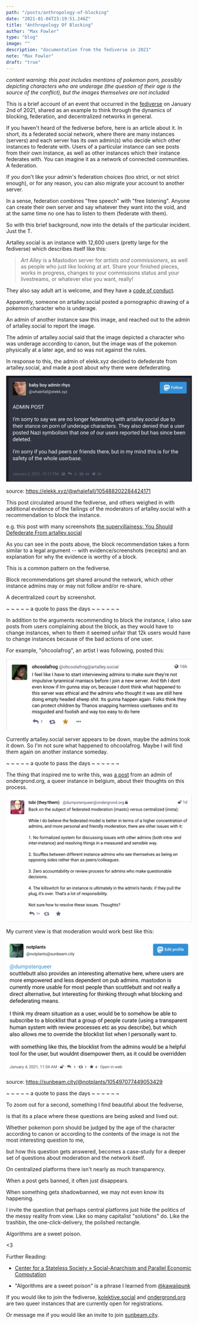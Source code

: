 ```yaml
---
path: "/posts/anthropology-of-blocking"
date: "2021-01-04T23:19:51.246Z"
title: "Anthropology Of Blocking"
author: "Max Fowler"
type: "blog"
image: ""
description: "documentation from the fediverse in 2021"
note: "Max Fowler"
draft: "true"
---
```


*content warning: this post includes mentions of pokemon porn, possibly depicting characters who are underage (the question of their age is the source of the conflict), but the images themselves are not included*

This is a brief account of an event that occurred in the [fediverse](https://en.wikipedia.org/wiki/Fediverse) on January 2nd of 2021, shared as an example to think through the dynamics of blocking, federation, and decentralized networks in general. 

If you haven't heard of the fediverse before, here is an article about it. In short, its a federated social network, where there are many instances (servers) and each server has its own admin(s) who decide which other instances to federate with. Users of a particular instance can see posts from their own instance, as well as other instances which their instance federates with. You can imagine it as a network of connected communities. A federation.  

If you don't like your admin's federation choices (too strict, or not strict enough), or for any reason, you can also migrate your account to another server. 

In a sense, federation combines "free speech" with "free listening". Anyone can create their own server and say whatever they want into the void, and at the same time no one has to listen to them (federate with them). 

So with this brief background, now into the details of the particular incident. Just the T. 

Artalley.social is an instance with 12,600 users (pretty large for the fediverse) which describes itself like this:

> *Art Alley* is a Mastodon server for *artists and commissioners*, as well as people who just like looking at art. Share your finished pieces, works in progress, changes to your commissions status and your livestreams, or whatever else you want, really!

They also say adult art is welcome, and they have a [code of conduct](https://artalley.social/about/more). 

Apparently, someone on artalley.social posted a pornographic drawing of a pokemon character who is underage. 

An admin of another instance saw this image, and reached out to the admin of artalley.social to report the image. 

The admin of artalley.social said that the image depicted a character who was underage according to canon, but the image was of the pokemon physically at a later age, and so was not against the rules. 

In response to this, the admin of elekk.xyz decided to defederate from artalley.social, and made a post about why there were defederating. 

![Screenshot from 2021-01-04 21-16-55.png](img/admin-post.png)

source: https://elekk.xyz/@whalefall/105488202284424171


This post circulated around the fediverse, and others weighed in with additional evidence of the failings of the moderators of artalley.social with a recommendation to block the instance. 

e.g. this post with many screenshots [the supervillainess: You Should Defederate From artalley.social](https://sunbeam.city/web/statuses/105497156571374148)

As you can see in the posts above, the block recommendation takes a form similar to a legal argument -- with evidence/screenshots (receipts) and an explanation for why the evidence is worthy of a block. 

This is a common pattern on the fediverse. 

Block recommendations get shared around the network, which other instance admins may or may not follow and/or re-share. 

A decentralized court by screenshot.

~ ~ ~ ~ ~ a quote to pass the days ~ ~ ~ ~ ~ ~

In addition to the arguments recommending to block the instance,  I also saw posts from users complaining about the block, as they would have to change instances, when to them it seemed unfair that 12k users would have to change instances because of the bad actions of one user. 

For example, "ohcoolafrog", an artist I was following, posted this: 

![ohcoolafrog.png](img/ohcoolafrog.png)



Currently artalley.social server appears to be down, maybe the admins took it down. So I'm not sure what happened to ohcoolafrog. Maybe I will find them again on another instance someday. 

~ ~ ~ ~ ~     a quote to pass the days ~ ~ ~ ~ ~ ~

The thing that inspired me to write this, was [a post](https://ondergrond.org/@dumpsterqueer/105491747322124960) from an admin of ondergrond.org, a queer instance in belgium, about their thoughts on this process. 

![federation.png](img/federation.png)



My current view is that moderation would work best like this:

![moderation.png](img/moderation.png)

source: https://sunbeam.city/@notplants/105497077449053429



~ ~ ~ ~ ~ a quote to pass the days ~ ~ ~ ~ ~ ~



To zoom out for a second, something I find beautiful about the fediverse, 

is that its a place where these questions are being asked and lived out. 



Whether pokemon porn should be judged by the age of the character according to canon or according to the contents of the image is not the most interesting question to me, 

but how this question gets answered, becomes a case-study for a deeper set of questions about  moderation and the network itself. 



On centralized platforms there isn't nearly as much transparency. 

When a post gets banned, it often just disappears.

When something gets shadowbanned, we may not even know its happening. 



I invite the question that perhaps central platforms just hide the politics of the messy reality from view. 
Like so many capitalist "solutions" do. 
Like the trashbin, the one-click-delivery, the polished rectangle. 



Algorithms are a sweet poison. 



<3



Further Reading: 

- [Center for a Stateless Society &raquo; Social-Anarchism and Parallel Economic Computation](https://c4ss.org/content/52963)

- "Algorithms are a sweet poison" is a phrase I learned from [@kawaiipunk](https://sunbeam.city/web/accounts/38480)


If you would like to join the fediverse, 
[kolektive.social](https://kolektiva.social/) and [ondergrond.org](https://ondergrond.org/about) are two queer instances 
that are currently open for registrations. 

Or message me if you would like an invite to join [sunbeam.city](https://sunbeam.city/).